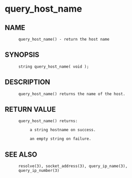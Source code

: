 # query_host_name
## NAME
          query_host_name() - return the host name

## SYNOPSIS
          string query_host_name( void );

## DESCRIPTION
          query_host_name() returns the name of the host.

## RETURN VALUE
          query_host_name() returns:

               a string hostname on success.

               an empty string on failure.

## SEE ALSO
          resolve(3), socket_address(3), query_ip_name(3),
          query_ip_number(3)

